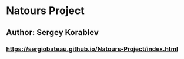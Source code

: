 # Natours Project #

## Author: Sergey Korablev ##

### https://sergiobateau.github.io/Natours-Project/index.html ###